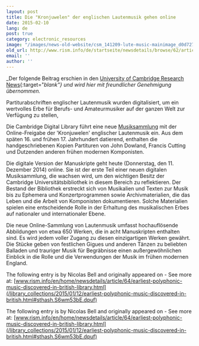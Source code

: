 ```yaml
---
layout: post
title: Die "Kronjuwelen" der englischen Lautenmusik gehen online
date: 2015-02-10
lang: de
post: true
category: electronic_resources
image: "/images/news-old-website/csm_141209-lute-music-mainimage_d0d7272391.jpg"
old_url: http://www.rism.info/de/startseite/newsdetails/browse/62/article/64/crown-jewels-of-english-lute-music-go-online.html
email: ''
author: ''
---
```


_Der folgende Beitrag erschien in den [University of Cambridge Research News](http://www.cam.ac.uk/research/news/crown-jewels-of-english-lute-music-go-online){:target="_blank"} und wird hier mit freundlicher Genehmigung übernommen._

Partiturabschriften englischer Lautenmusik wurden digitalisiert, um ein wertvolles Erbe für Berufs- und Amateurmusiker auf der ganzen Welt zur Verfügung zu stellen,

Die Cambridge Digital Library führt eine neue [Musiksammlung](http://cudl.lib.cam.ac.uk/collections/music) mit der Online-Freigabe der 'Kronjuwelen' englischer Lautenmusik ein. Aus dem späten 16. und frühen 17. Jahrhundert datierend, enthalten die handgeschriebenen Kopien Partituren von John Dowland, Francis Cutting und Dutzenden anderen frühen modernen Komponisten.

Die digitale Version der Manuskripte geht heute (Donnerstag, den 11. Dezember 2014) online. Sie ist der erste Teil einer neuen digitalen Musiksammlung, die wachsen wird, um den wichtigen Besitz der Cambridge Universitätsbibliothek in diesem Bereich zu reflektieren. Der Bestand der Bibliothek erstreckt sich von Musikalien und Texten zur Musik bis zu Ephemera und Konzertprogrammen sowie Archivmaterialien, die das Leben und die Arbeit von Komponisten dokumentieren. Solche Materialien spielen eine entscheidende Rolle in der Erhaltung des musikalischen Erbes auf nationaler und internationaler Ebene.

Die neue Online-Sammlung von Lautenmusik umfasst hochauflösende Abbildungen von etwa 650 Werken, die in acht Manuskripten enthalten sind. Es wird jedem voller Zugang zu diesen einzigartigen Werken gewährt. Die Stücke geben von festlichen Gigues und anderen Tänzen zu beliebten Balladen und trauriger Musik für Begräbnisse einen außergewöhnlichen Einblick in die Rolle und die Verwendungen der Musik im frühen modernen England.

The following entry is by Nicolas Bell and originally appeared on - See more at: [www.rism.info/en/home/newsdetails/article/64/earliest-polyphonic-music-discovered-in-british-library.html](/library_collections/2015/01/12/earliest-polyphonic-music-discovered-in-british.html#sthash.S6wm53bE.dpuf)

The following entry is by Nicolas Bell and originally appeared on - See more at: [www.rism.info/en/home/newsdetails/article/64/earliest-polyphonic-music-discovered-in-british-library.html](/library_collections/2015/01/12/earliest-polyphonic-music-discovered-in-british.html#sthash.S6wm53bE.dpuf)